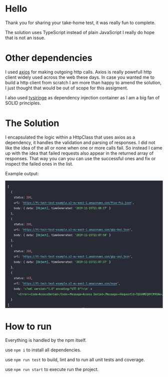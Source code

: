 
# Hello

Thank you for sharing your take-home test, it was really fun to complete.

The solution uses TypeScript instead of plain JavaScript I really do hope that is not an issue. 

# Other dependencies

I used [axios](https://github.com/axios/axios) for making outgoing http calls. Axios is really powefull http client widely used across the web these days. 
In case you wanted me to build a http client from scratch I am more than happy to amend the solution, I just thought that would be out of scope for this assigment. 

I also used [tysiringe](https://github.com/microsoft/tsyringe) as dependency injection container as I am a big fan of SOLID principles.

# The Solution

I encapsulated the logic within a HttpClass that uses axios as a dependency, it handles the validation and parsing of responses. I did not like the idea of the all or none when one
or more calls fail. So instead I came up with the idea that failed requests also appear in the returned array of responses. That way you can you can use the successful ones and fix or inspect
the failed ones in the list. 

Example output:

![Screenshot](https://github.com/adamkosinar/ft-takehome/blob/master/exmaple.png)


# How to run

Everything is handled by the npm itself.

use `npm i` to install all dependencies.

use `npm run test` to build, lint and to run all unit tests and coverage. 

use `npm run start` to execute run the project. 
